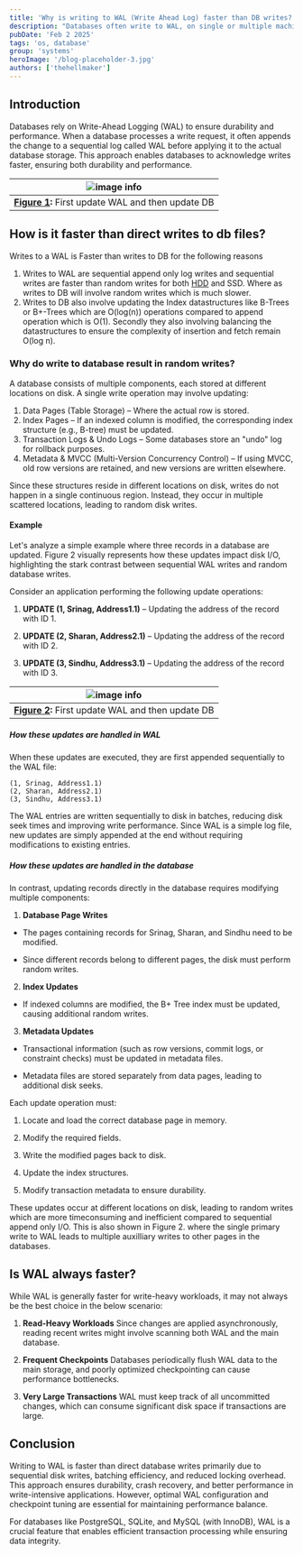```yaml
---
title: 'Why is writing to WAL (Write Ahead Log) faster than DB writes?'
description: "Databases often write to WAL, on single or multiple machines, and then return to the clients confirming the writes. How is writing to WAL durable and why is it faster than writing to database?"
pubDate: 'Feb 2 2025'
tags: 'os, database'
group: 'systems'
heroImage: '/blog-placeholder-3.jpg'
authors: ['thehellmaker']
---
```


## Introduction
Databases rely on Write-Ahead Logging (WAL) to ensure durability and performance. When a database processes a write request, it often appends the change to a sequential log called WAL before applying it to the actual database storage. This approach enables databases to acknowledge writes faster, ensuring both durability and performance. 

| ![image info](/WALBeforeDBUpdate.excalidraw.png) |
|:--:|
| **[Figure 1](/WALBeforeDBUpdate.excalidraw):** First update WAL and then update DB |

## How is it faster than direct writes to db files?
Writes to a WAL is Faster than writes to DB for the following reasons
1. Writes to WAL are sequential append only log writes and sequential writes are faster than random writes for both [HDD](https://vivekbansal.substack.com/p/sequential-vs-random-io) and SSD. Where as writes to DB will involve random writes which is much slower.
2. Writes to DB also involve updating the Index datastructures like B-Trees or B+-Trees which are O(log(n)) operations compared to append operation which is O(1). Secondly they also involving balancing the datastructures
to ensure the complexity of insertion and fetch remain O(log n).

### Why do write to database result in random writes?
A database consists of multiple components, each stored at different locations on disk. A single write operation may involve updating:

1. Data Pages (Table Storage) – Where the actual row is stored.
2. Index Pages – If an indexed column is modified, the corresponding index structure (e.g., B-tree) must be updated.
3. Transaction Logs & Undo Logs – Some databases store an "undo" log for rollback purposes.
4. Metadata & MVCC (Multi-Version Concurrency Control) – If using MVCC, old row versions are retained, and new versions are written elsewhere.

Since these structures reside in different locations on disk, writes do not happen in a single continuous region. Instead, they occur in multiple scattered locations, leading to random disk writes.

#### Example
Let's analyze a simple example where three records in a database are updated. Figure 2 visually represents how these updates impact disk I/O, highlighting the stark contrast between sequential WAL writes and random database writes. 

Consider an application performing the following update operations:

1. **UPDATE (1, Srinag, Address1.1)** – Updating the address of the record with ID 1.

2. **UPDATE (2, Sharan, Address2.1)** – Updating the address of the record with ID 2.

3. **UPDATE (3, Sindhu, Address3.1)** – Updating the address of the record with ID 3.

| ![image info](/DBSequentialvsRandomIO.excalidraw.png) |
|:--:|
| **[Figure 2](/DBSequentialvsRandomIO.excalidraw):** First update WAL and then update DB |

##### How these updates are handled in WAL
When these updates are executed, they are first appended sequentially to the WAL file:
```
(1, Srinag, Address1.1)
(2, Sharan, Address2.1)
(3, Sindhu, Address3.1)
```

The WAL entries are written sequentially to disk in batches, reducing disk seek times and improving write performance. Since WAL is a simple log file, new updates are simply appended at the end without requiring modifications to existing entries.

##### How these updates are handled in the database

In contrast, updating records directly in the database requires modifying multiple components:

1. **Database Page Writes**

* The pages containing records for Srinag, Sharan, and Sindhu need to be modified.

* Since different records belong to different pages, the disk must perform random writes.

2. **Index Updates**

* If indexed columns are modified, the B+ Tree index must be updated, causing additional random writes.

3. **Metadata Updates**

* Transactional information (such as row versions, commit logs, or constraint checks) must be updated in metadata files.

* Metadata files are stored separately from data pages, leading to additional disk seeks.

Each update operation must:

1. Locate and load the correct database page in memory.

2. Modify the required fields.

3. Write the modified pages back to disk.

4. Update the index structures.

5. Modify transaction metadata to ensure durability.

These updates occur at different locations on disk, leading to random writes which are more timeconsuming and inefficient compared to sequential append only I/O. This is also shown in Figure 2. where the single primary write to WAL leads to multiple auxilliary writes to other pages in the databases.

## Is WAL always faster?

While WAL is generally faster for write-heavy workloads, it may not always be the best choice in the below scenario:

1. **Read-Heavy Workloads** Since changes are applied asynchronously, reading recent writes might involve scanning both WAL and the main database.

2. **Frequent Checkpoints** Databases periodically flush WAL data to the main storage, and poorly optimized checkpointing can cause performance bottlenecks.

3. **Very Large Transactions** WAL must keep track of all uncommitted changes, which can consume significant disk space if transactions are large.

## Conclusion

Writing to WAL is faster than direct database writes primarily due to sequential disk writes, batching efficiency, and reduced locking overhead. This approach ensures durability, crash recovery, and better performance in write-intensive applications. However, optimal WAL configuration and checkpoint tuning are essential for maintaining performance balance.

For databases like PostgreSQL, SQLite, and MySQL (with InnoDB), WAL is a crucial feature that enables efficient transaction processing while ensuring data integrity.